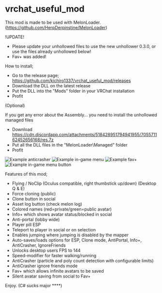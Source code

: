 # vrchat_useful_mod
This mod is made to be used with MelonLoader. (https://github.com/HerpDerpinstine/MelonLoader)

!UPDATE!
- Please update your unhollowed files to use the new unhollower 0.3.0, or use the files already unhollowed below!
- Fav+ was added!

How to install;
- Go to the release page; https://github.com/kichiro1337/vrchat_useful_mod/releases
- Download the DLL on the latest release
- Put the DLL into the "Mods" folder in your VRChat installation
- Profit

(Optional)

If you get any error about the Assembly... you need to install the unhollowed managed files
- Download https://cdn.discordapp.com/attachments/518428951794941955/705571162452656168/res.7z
- Put all the DLL files in the "MelonLoader\Managed" folder
- Profit

![Example anticrasher](https://i.imgur.com/CbcbF0K.png)
![Example in-game menu](https://i.imgur.com/f2PyrvG.png)
![Example fav+](https://i.imgur.com/LmF1v7D.png)
![Example in-game menu button](https://i.imgur.com/NlolOFk.png)

Features of this mod;
- Flying / NoClip (Oculus compatible, right thumbstick up/down) (Desktop Q & E)
- Force cloning (public)
- Clone button in social
- Asset log button (check melon log)
- Colored names (red=private/green=public avatar)
- Info+ which shows avatar status/blocked in social
- Anti-portal (lobby wide)
- Player pill ESP
- Teleport to player in social or on selection
- Enables jumping where jumping is disabled by the mapper
- Auto-saves/loads options for ESP, Clone mode, AntiPortal, Info+, AntiCrasher, IgnoreFriends
- Unlocks desktop users FPS to 144
- Speed-modifier for faster walking/running
- AntiCrasher (particle and poly count detection with configurable limits)
- AntiCrasher ignore friends mode  
- Fav+ which allows infinite avatars to be saved
- Silent avatar saving from social to Fav+

Enjoy. (C# sucks major ****)
